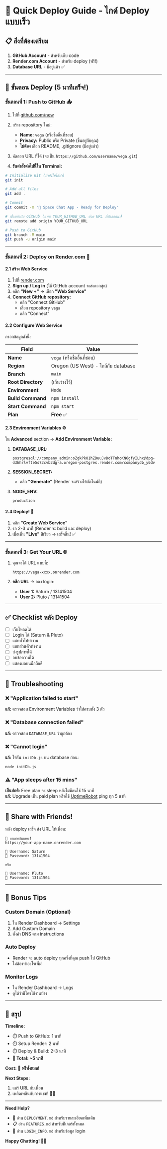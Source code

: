 # 🚀 Quick Deploy Guide - ไกด์ Deploy แบบเร็ว

## 📋 สิ่งที่ต้องเตรียม

1. **GitHub Account** - สำหรับเก็บ code
2. **Render.com Account** - สำหรับ deploy (ฟรี!)
3. **Database URL** - มีอยู่แล้ว ✅

---

## 🎯 ขั้นตอน Deploy (5 นาทีเสร็จ!)

### **ขั้นตอนที่ 1: Push to GitHub** 📤

1. ไปที่ [github.com/new](https://github.com/new)
2. สร้าง repository ใหม่:
   - **Name:** `vega` (หรือชื่ออื่นที่ชอบ)
   - **Privacy:** Public หรือ Private (ขึ้นอยู่กับคุณ)
   - **ไม่ต้อง** เลือก README, .gitignore (มีอยู่แล้ว)
3. คัดลอก URL ที่ได้ (จะเป็น `https://github.com/username/vega.git`)

4. **รันคำสั่งต่อไปนี้ใน Terminal:**

```bash
# Initialize Git (ถ้ายังไม่ได้ทำ)
git init

# Add all files
git add .

# Commit
git commit -m "🌌 Space Chat App - Ready for Deploy"

# เชื่อมต่อกับ GitHub (แทน YOUR_GITHUB_URL ด้วย URL ที่คัดลอกมา)
git remote add origin YOUR_GITHUB_URL

# Push to GitHub
git branch -M main
git push -u origin main
```

---

### **ขั้นตอนที่ 2: Deploy on Render.com** 🚀

#### 2.1 สร้าง Web Service

1. ไปที่ [render.com](https://render.com)
2. **Sign up / Log in** (ใช้ GitHub account จะสะดวกสุด)
3. คลิก **"New +"** → เลือก **"Web Service"**
4. **Connect GitHub repository:**
   - คลิก "Connect GitHub"
   - เลือก repository `vega`
   - คลิก "Connect"

#### 2.2 Configure Web Service

กรอกข้อมูลดังนี้:

| Field | Value |
|-------|-------|
| **Name** | `vega` (หรือชื่ออื่นที่ชอบ) |
| **Region** | Oregon (US West) - ใกล้กับ database |
| **Branch** | `main` |
| **Root Directory** | (เว้นว่างไว้) |
| **Environment** | `Node` |
| **Build Command** | `npm install` |
| **Start Command** | `npm start` |
| **Plan** | **Free** ✅ |

#### 2.3 Environment Variables ⚙️

ใน **Advanced** section → **Add Environment Variable:**

1. **DATABASE_URL:**
   ```
   postgresql://company_admin:oZgkPkO1hZDuuJvDoTTnhoKN6gfyILhx@dpg-d3hhrlvfte5s73cvb3dg-a.oregon-postgres.render.com/companydb_y6dv
   ```

2. **SESSION_SECRET:**
   - คลิก **"Generate"** (Render จะสร้างให้อัตโนมัติ)

3. **NODE_ENV:**
   ```
   production
   ```

#### 2.4 Deploy! 🎉

1. คลิก **"Create Web Service"**
2. รอ 2-3 นาที (Render จะ build และ deploy)
3. เมื่อเห็น **"Live"** สีเขียว → เสร็จสิ้น! ✅

---

### **ขั้นตอนที่ 3: Get Your URL** 🌐

1. คุณจะได้ URL แบบนี้:
   ```
   https://vega-xxxx.onrender.com
   ```

2. **คลิก URL** → ลอง login:
   - **User 1:** Saturn / 13141504
   - **User 2:** Pluto / 13141504

---

## ✅ Checklist หลัง Deploy

- [ ] เว็บโหลดได้
- [ ] Login ได้ (Saturn & Pluto)
- [ ] แชททั่วไปทำงาน
- [ ] แชทส่วนตัวทำงาน
- [ ] ส่งรูปภาพได้
- [ ] ลบข้อความได้
- [ ] แสดงผลบนมือถือดี

---

## 🔧 Troubleshooting

### ❌ "Application failed to start"
**แก้:** ตรวจสอบ Environment Variables ว่าใส่ครบทั้ง 3 ตัว

### ❌ "Database connection failed"
**แก้:** ตรวจสอบ `DATABASE_URL` ว่าถูกต้อง

### ❌ "Cannot login"
**แก้:** ให้รัน `initDb.js` บน database ก่อน:
```bash
node initDb.js
```

### ⚠️ "App sleeps after 15 mins"
**เป็นปกติ:** Free plan จะ sleep หลังไม่มีคนใช้ 15 นาที  
**แก้:** Upgrade เป็น paid plan หรือใช้ [UptimeRobot](https://uptimerobot.com/) ping ทุก 5 นาที

---

## 📱 Share with Friends!

หลัง deploy เสร็จ ส่ง URL ให้เพื่อน:

```
🌌 มาแชทกันเถอะ!
https://your-app-name.onrender.com

👤 Username: Saturn
🔐 Password: 13141504

หรือ

👤 Username: Pluto  
🔐 Password: 13141504
```

---

## 🎨 Bonus Tips

### Custom Domain (Optional)
1. ใน Render Dashboard → Settings
2. Add Custom Domain
3. ตั้งค่า DNS ตาม instructions

### Auto Deploy
- Render จะ auto deploy ทุกครั้งที่คุณ push ไป GitHub
- ไม่ต้องทำอะไรเพิ่ม!

### Monitor Logs
- ใน Render Dashboard → Logs
- ดูได้ว่ามีใครใช้งานบ้าง

---

## 🎉 สรุป

**Timeline:**
- ⏱️ Push to GitHub: 1 นาที
- ⏱️ Setup Render: 2 นาที  
- ⏱️ Deploy & Build: 2-3 นาที
- **🎯 Total: ~5 นาที**

**Cost:** 💯 **ฟรีทั้งหมด!**

**Next Steps:**
1. แชร์ URL กับเพื่อน
2. เพลิดเพลินกับการแชท! 🚀✨

---

**Need Help?**
- 📖 อ่าน `DEPLOYMENT.md` สำหรับรายละเอียดเพิ่มเติม
- 📋 อ่าน `FEATURES.md` สำหรับฟีเจอร์ทั้งหมด
- 🔐 อ่าน `LOGIN_INFO.md` สำหรับข้อมูล login

**Happy Chatting! 💬✨**

